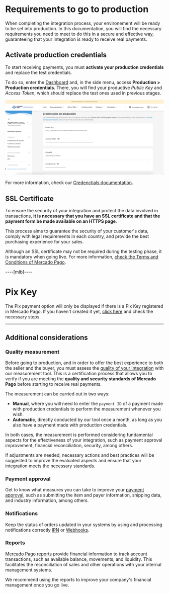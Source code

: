# Requirements to go to production

When completing the integration process, your environement will be ready to be set into production. In this documentation, you will find the necessary requirements you need to meet to do this in a secure and effective way, guaranteeing that your integration is ready to receive real payments.


## Activate production credentials

To start receiving payments, you must **activate your production credentials** and replace the test credentials. 

To do so, enter the [Dashboard](https://www.mercadopago[FAKER][URL][DOMAIN]/settings/account/credentials) and, in the side menu, access **Production > Production credentials**. There, you will find your productive _Public Key_ and _Access Token_, which should replace the test ones used in previous stages.

![Production Credentials](/images/woocomerce/test-prod-credentials-es.png)

For more information, check our [Credenctials documentation](/developers/en/guides/additional-content/your-integrations/credentials).

## SSL Certificate

To ensure the security of your integration and protect the data involved in transactions, **it is necessary that you have an SSL certificate and that the payment form be made available on an HTTPS page**. 

This process aims to guarantee the security of your customer's data, comply with legal requirements in each country, and provide the best purchasing experience for your sales.

Although an SSL certificate may not be required during the testing phase, it is mandatory when going live. For more information, [check the Terms and Conditions of Mercado Pago](/developers/en/guides/resources/legal/terms-and-conditions).

----[mlb]----
# Pix Key

The Pix payment option will only be displayed if there is a Pix Key registered in Mercado Pago. If you haven't created it yet, [click here](https://www.youtube.com/watch?v=60tApKYVnkA) and check the necessary steps.

------------

## Additional considerations

### Quality measurement

Before going to production, and in order to offer the best experience to both the seller and the buyer, you must assess the [quality of your integration](/developers/en/guides/additional-content/homologator/homologator) with our measurement tool. This is a certification process that allows you to verify if you are meeting the **quality and security standards of Mercado Pago** before starting to receive real payments. 

The measurement can be carried out in two ways:
* **Manual**, where you will need to enter the `payment ID` of a payment made with production credentials to perform the measurement whenever you wish.
* **Automatic**, directly conducted by our tool once a month, as long as you also have a payment made with production credentials.

In both cases, the measurement is performed considering  fundamental aspects for the effectiveness of your integration, such as payment approval improvement, financial reconciliation, security, among others.

If adjustments are needed, necessary actions and best practices will be suggested to improve the evaluated aspects and ensure that your integration meets the necessary standards.


### Payment approval

Get to know what measures you can take to improve your [payment approval](/developers/en/guides/additional-content/how-tos/payment-rejections), such as submitting the item and payer information, shipping data, and industry information, among others.

### Notifications

Keep the status of orders updated in your systems by using and processing notifications correctly [IPN](/developers/en/guides/additional-content/your-integrations/ipn) or [Webhooks](/developers/en/guides/additional-content/your-integrations/webhooks).

### Reports

[Mercado Pago reports](/developers/en/guides/additional-content/reports/general-considerations/reconciliation-reports) provide financial information to track account transactions, such as available balance, movements, and liquidity. This facilitates the reconciliation of sales and other operations with your internal management systems.

We recommend using the reports to improve your company's financial management once you go live.